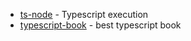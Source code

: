 - [ts-node](https://www.npmjs.com/package/ts-node) - Typescript execution
- [typescript-book](https://github.com/basarat/typescript-book) - best typescript book